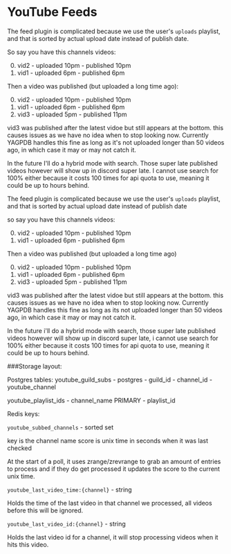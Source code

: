 # YouTube Feeds

The feed plugin is complicated because we use the user's `uploads` playlist, and that is sorted by actual upload date instead of publish date.

So say you have this channels videos:

 0. vid2 - uploaded 10pm - published 10pm
 1. vid1 - uploaded 6pm - published 6pm

Then a video was published (but uploaded a long time ago):

 0. vid2 - uploaded 10pm - published 10pm
 1. vid1 - uploaded 6pm - published 6pm
 2. vid3 - uploaded 5pm - published 11pm

vid3 was published after the latest vidoe but still appears at the bottom. this causes issues as we have no idea when to stop looking now. Currently YAGPDB handles this fine as long as it's not uploaded longer than 50 videos ago, in which case it may or may not catch it.

In the future I'll do a hybrid mode with search. Those super late published videos however will show up in discord super late. I cannot use search for 100% either because it costs 100 times for api quota to use, meaning it could be up to hours behind. 

The feed plugin is complicated because we use the user's `uploads` playlist, and that is sorted by actual upload date instead of publish date

so say you have this channels videos:

 0. vid2 - uploaded 10pm - published 10pm
 1. vid1 - uploaded 6pm - published 6pm

Then a video was published (but uploaded a long time ago)

 0. vid2 - uploaded 10pm - published 10pm
 1. vid1 - uploaded 6pm - published 6pm
 2. vid3 - uploaded 5pm - published 11pm

vid3 was published after the latest vidoe but still appears at the bottom. this causes issues as we have no idea when to stop looking now. Currently YAGPDB handles this fine as long as its not uploaded longer than 50 videos ago, in which case it may or may not catch it.

In the future i'll do a hybrid mode with search, those super late published videos however will show up in discord super late, i cannot use search for 100% either because it costs 100 times for api quota to use, meaning it could be up to hours behind. 

###Storage layout:

Postgres tables: 
youtube_guild_subs - postgres
    - guild_id
    - channel_id
    - youtube_channel

youtube_playlist_ids
    - channel_name PRIMARY
    - playlist_id

Redis keys: 

`youtube_subbed_channels` - sorted set

key is the channel name
score is unix time in seconds when it was last checked

At the start of a poll, it uses zrange/zrevrange to grab an amount of entries to process and if they do get processed it updates the score to the current unix time.


`youtube_last_video_time:{channel}` - string

Holds the time of the last video in that channel we processed, all videos before this will be ignored.

`youtube_last_video_id:{channel}` - string

Holds the last video id for a channel, it will stop processing videos when it hits this video.
